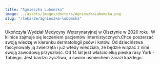 ```yaml
---
title: "Agnieszka Lubomska"
image: ../assets/images/doctors/AgnieszkaLubomska.png
slug: "/lekarze/agnieszka-lubomska"
---
```


Ukończyła Wydział Medycyny Weterynaryjnej w Olsztynie w 2020 roku. W klinice zajmuje się leczeniem pacjentów internistycznych.Chce poszerzać swoją wiedzę w kierunku dermatologii psów i kotów. Od dzieciństwa fascynowały ją zwierzęta i już wtedy wiedziała, że będzie wiązać z nimi swoją zawodową przyszłość. Od 14 lat jest właścicielką pieska rasy York - Tobiego. Jest bardzo życzliwa, a swoim uśmiechem zarazi każdego.
